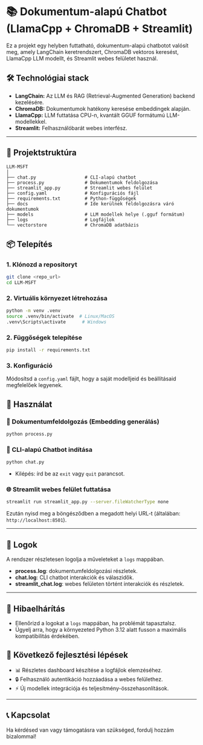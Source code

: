 # 📚 Dokumentum-alapú Chatbot (LlamaCpp + ChromaDB + Streamlit)

Ez a projekt egy helyben futtatható, dokumentum-alapú chatbotot valósít meg, amely LangChain keretrendszert, ChromaDB vektoros keresést, LlamaCpp LLM modellt, és Streamlit webes felületet használ.

## 🛠️ Technológiai stack

- **LangChain:** Az LLM és RAG (Retrieval-Augmented Generation) backend kezelésére.
- **ChromaDB:** Dokumentumok hatékony keresése embeddingek alapján.
- **LlamaCpp:** LLM futtatása CPU-n, kvantált GGUF formátumú LLM-modellekkel.
- **Streamlit:** Felhasználóbarát webes interfész.

---

## 📂 Projektstruktúra

```
LLM-MSFT
│
├── chat.py                  # CLI-alapú chatbot
├── process.py               # Dokumentumok feldolgozása
├── streamlit_app.py         # Streamlit webes felület
├── config.yaml              # Konfigurációs fájl
├── requirements.txt         # Python-függőségek
├── docs                     # Ide kerülnek feldolgozásra váró dokumentumok
├── models                   # LLM modellek helye (.gguf formátum)
├── logs                     # Logfájlok
└── vectorstore              # ChromaDB adatbázis
```

## 📦 Telepítés

### 1. Klónozd a repositoryt

```bash
git clone <repo_url>
cd LLM-MSFT
```

### 2. Virtuális környezet létrehozása

```bash
python -m venv .venv
source .venv/bin/activate  # Linux/MacOS
.venv\Scripts\activate      # Windows
```

### 2. Függőségek telepítése

```bash
pip install -r requirements.txt
```

### 3. Konfiguráció

Módosítsd a `config.yaml` fájlt, hogy a saját modelljeid és beállításaid megfelelőek legyenek.

## 🚀 Használat

### 🔄 Dokumentumfeldolgozás (Embedding generálás)

```bash
python process.py
```

### 🤖 CLI-alapú Chatbot indítása

```bash
python chat.py
```

- Kilépés: írd be az `exit` vagy `quit` parancsot.

### 🌐 Streamlit webes felület futtatása

```bash
streamlit run streamlit_app.py --server.fileWatcherType none
```

Ezután nyisd meg a böngésződben a megadott helyi URL-t (általában: `http://localhost:8501`).

---

## 📂 Logok

A rendszer részletesen logolja a műveleteket a `logs` mappában.

- **process.log**: dokumentumfeldolgozási részletek.
- **chat.log**: CLI chatbot interakciók és válaszidők.
- **streamlit_chat.log**: webes felületen történt interakciók és részletek.

---

## 🚧 Hibaelhárítás

- Ellenőrizd a logokat a `logs` mappában, ha problémát tapasztalsz.
- Ügyelj arra, hogy a környezeted Python 3.12 alatt fusson a maximális kompatibilitás érdekében.

## 📌 Következő fejlesztési lépések

- 📊 Részletes dashboard készítése a logfájlok elemzéséhez.
- 🔒 Felhasználó autentikáció hozzáadása a webes felülethez.
- ⚡ Új modellek integrációja és teljesítmény-összehasonlítások.

---

## 📞 Kapcsolat
Ha kérdésed van vagy támogatásra van szükséged, fordulj hozzám bizalommal!

